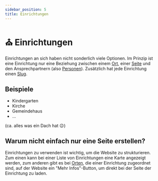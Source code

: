 ```yaml
---
sidebar_position: 5
title: Einrichtungen
---
```


# ⛪ Einrichtungen

Einrichtungen an sich haben nicht sonderlich viele Optionen. Im Prinzip ist eine Einrichtung nur eine Beziehung zwischen einem [Ort](./locations.md), einer [Seite](./sites/building-sites.md) und den Ansprechpartnern (also [Personen](./people.md)). Zusätzlich hat jede Einrichtung einen [Slug](../glossary.md#slug).

## Beispiele
- Kindergarten
- Kirche
- Gemeindehaus
- ... 

(ca. alles was ein Dach hat 😉)

## Warum nicht einfach nur eine Seite erstellen?
Einrichtungen zu verwenden ist wichtig, um die Website zu strukturieren. Zum einen kann bei einer Liste von Einrichtungen eine Karte angezeigt werden, zum anderen gibt es bei [Orten](./locations), die einer Einrichtung zugeordnet sind, auf der Website ein "Mehr Infos"-Button, um direkt bei der Seite der Einrichtung zu laden.